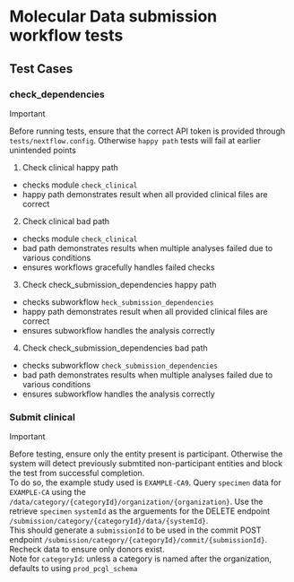 # Molecular Data submission workflow tests

## Test Cases

### check_dependencies

> [!IMPORTANT]
> Before running tests, ensure that the correct API token is provided through `tests/nextflow.config`. Otherwise `happy path` tests will fail at earlier unintended points 

1. Check clinical happy path
- checks module `check_clinical`
- happy path demonstrates result when all provided clinical files are correct
2. Check clinical bad path
- checks module `check_clinical`
- bad path demonstrates results when multiple analyses failed due to various conditions
- ensures workflows gracefully handles failed checks
3. Check check_submission_dependencies happy path
- checks subworkflow `heck_submission_dependencies`
- happy path demonstrates result when all provided clinical files are correct
- ensures subworkflow handles the analysis correctly
4. Check check_submission_dependencies bad path
- checks subworkflow `check_submission_dependencies`
- bad path demonstrates results when multiple analyses failed due to various conditions
- ensures subworkflow handles the analysis correctly

### Submit clinical

> [!IMPORTANT]
> Before testing, ensure only the entity present is participant. Otherwise the system will detect previously submtited non-participant entities and block the test from successful completion.<Br>
> To do so, the example study used is `EXAMPLE-CA9`. Query `specimen` data for `EXAMPLE-CA` using the `/data/category/{categoryId}/organization/{organization}`. Use the retrieve `specimen` `systemId` as the arguements for the DELETE endpoint `/submission/category/{categoryId}/data/{systemId}`.<Br>
> This should generate a `submissionId` to be used in the commit POST endpoint `/submission/category/{categoryId}/commit/{submissionId}`. Recheck data to ensure only donors exist.<Br>
> Note for `categoryId`: unless a category is named after the organization, defaults to using `prod_pcgl_schema`
